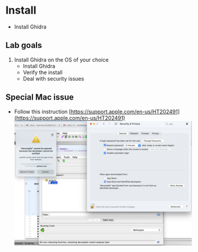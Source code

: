 # Install
* Install Ghidra

## Lab goals

1. Install Ghidra on the OS of your choice
    * Install Ghidra
    * Verify the install
    * Deal with security issues




## Special Mac issue

* Follow this instruction [https://support.apple.com/en-us/HT202491](https://support.apple.com/en-us/HT202491)
![](../images/01.png)

